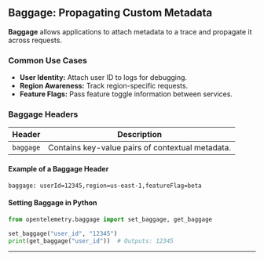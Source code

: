 
## **Baggage: Propagating Custom Metadata**
**Baggage** allows applications to attach metadata to a trace and propagate it across requests.

### **Common Use Cases**
- **User Identity:** Attach user ID to logs for debugging.
- **Region Awareness:** Track region-specific requests.
- **Feature Flags:** Pass feature toggle information between services.

### **Baggage Headers**
| Header | Description |
|--------|-------------|
| `baggage` | Contains key-value pairs of contextual metadata. |

#### **Example of a Baggage Header**
```
baggage: userId=12345,region=us-east-1,featureFlag=beta
```

#### **Setting Baggage in Python**
```python
from opentelemetry.baggage import set_baggage, get_baggage

set_baggage("user_id", "12345")
print(get_baggage("user_id"))  # Outputs: 12345
```

---
